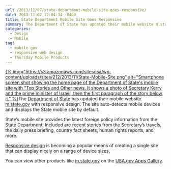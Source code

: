```yaml
---
url: /2013/11/07/state-department-mobile-site-goes-responsive/
date: 2013-11-07 12:04:34 -0400
title: State Department Mobile Site Goes Responsive
summary: The Department of State has updated their mobile website m.state.gov with
categories:
  - Design
  - Mobile
tag:
  - mobile gov
  - responsive web design
  - Thursday Mobile Products
---
```


[{% img="https://s3.amazonaws.com/sitesusa/wp-content/uploads/sites/212/2013/11/State-Mobile-Site.png" alt="Smartphone screen shot showing the home page of the Department of State's mobile site with "Top Stories and Other news. It shows a photo of Secretary Kerry and the prime minister of Israel, then the first paragraph of the story below it." %}](https://s3.amazonaws.com/sitesusa/wp-content/uploads/sites/212/2013/11/State-Mobile-Site.png)The [Department of State](http://www.state.gov/) has updated their mobile website [m.state.gov](http://m.state.gov) with responsive design.  The site auto-detects mobile devices and displays the State mobile site by default.

State&#8217;s mobile site provides the latest foreign policy information from the State Department. Included are recent stories from the Secretary’s travels, the daily press briefing, country fact sheets, human rights reports, and more.

[Responsive design](https://www.WHATEVER/tag/responsive-web-design/) is becoming a popular means of creating a single site that can display nicely on a range of device sizes.

You can view other products like [m.state.gov](http://m.state.gov/) on the [USA.gov Apps Gallery](http://apps.usa.gov/).
